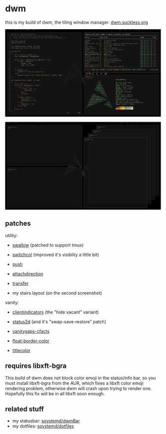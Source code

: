 # dwm

this is my build of dwm, the tiling window manager:
[dwm.suckless.org](https://dwm.suckless.org)

![tile layout](sc-tile.png)

![stairs layout](sc-stairs.png)

## patches

utility:

- [swallow](https://dwm.suckless.org/patches/swallow)
(patched to support tmux)

- [switchcol](https://dwm.suckless.org/patches/switchcol)
(improved it's visiblity a little bit)

- [push](https://dwm.suckless.org/patches/push)

- [attachdirection](https://dwm.suckless.org/patches/attachdirection)

- [transfer](https://dwm.suckless.org/patches/transfer)

- my stairs layout (on the second screenshot)

vanity:

- [clientindicators](https://dwm.suckless.org/patches/clientindicators)
(the "hide vacant" variant)

- [status2d](https://dwm.suckless.org/patches/status2d)
(and it's "swap-save-restore" patch)

- [vanitygaps-cfacts](https://dwm.suckless.org/patches/vanitygaps)

- [float-border-color](https://dwm.suckless.org/patches/float_border_color)

- [titlecolor](https://dwm.suckless.org/patches/titlecolor)

## requires libxft-bgra

This build of dwm does not block color emoji in the status/info bar,
so you must install libxft-bgra from the AUR,
which fixes a libxft color emoji rendering problem,
otherwise dwm will crash upon trying to render one.
Hopefully this fix will be in all libxft soon enough.

## related stuff

- my statusbar: [soystemd/dwmBar](https://github.com/soystemd/dwmbar)
- my dotfiles: [soystemd/dotfiles](https://github.com/soystemd/dotfiles)
